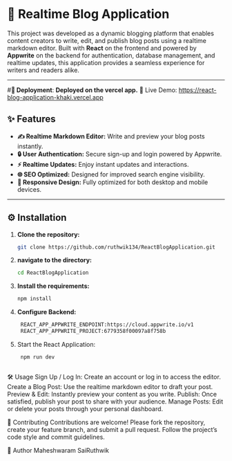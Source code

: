 # 📝 Realtime Blog Application

This project was developed as a dynamic blogging platform that enables content creators to write, edit, and publish blog posts using a realtime markdown editor. Built with **React** on the frontend and powered by **Appwrite** on the backend for authentication, database management, and realtime updates, this application provides a seamless experience for writers and readers alike.

---
#**🚀 Deployment**:
**Deployed on the vercel app.**
🔗 Live Demo: https://react-blog-application-khaki.vercel.app


## ✨ Features

- **✍️ Realtime Markdown Editor:** Write and preview your blog posts instantly.
- **🔒 User Authentication:** Secure sign-up and login powered by Appwrite.
- **⚡ Realtime Updates:** Enjoy instant updates and interactions.
- **🌐 SEO Optimized:** Designed for improved search engine visibility.
- **📱 Responsive Design:** Fully optimized for both desktop and mobile devices.

---



## ⚙️ Installation

1. **Clone the repository:**
   ```bash
   git clone https://github.com/ruthwik134/ReactBlogApplication.git
2. **navigate to the directory:**
   ```bash
   cd ReactBlogApplication
3. **Install the requirements:**
   ```bash
   npm install
4. **Configure Backend:**
   ```bash
    REACT_APP_APPWRITE_ENDPOINT:https://cloud.appwrite.io/v1
    REACT_APP_APPWRITE_PROJECT:6779358f00097a8f758b
5. Start the React Application:
   ```bash
    npm run dev



🛠️ Usage
Sign Up / Log In: Create an account or log in to access the editor.
Create a Blog Post: Use the realtime markdown editor to draft your post.
Preview & Edit: Instantly preview your content as you write.
Publish: Once satisfied, publish your post to share with your audience.
Manage Posts: Edit or delete your posts through your personal dashboard.



🤝 Contributing
Contributions are welcome! Please fork the repository, create your feature branch, and submit a pull request. Follow the project’s code style and commit guidelines.



👥 Author
Maheshwaram SaiRuthwik
     


